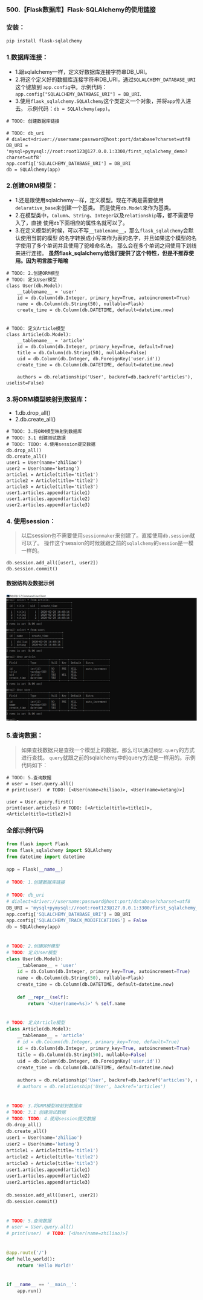 ### 500.【Flask数据库】Flask-SQLAlchemy的使用[链接](http://wangkaixiang.cn/python-flask/di-liu-zhang-ff1a-sqlalchemy-shu-ju-ku/di-si-jie-ff1aflask-sqlalchemy.html)

### 安装：
```shell
pip install flask-sqlalchemy
```

### 1.数据库连接：
* 1.跟sqlalchemy一样，定义好数据库连接字符串DB_URI。
* 2.将这个定义好的数据库连接字符串DB_URI，通过`SQLALCHEMY_DATABASE_URI`这个键放到
  `app.config`中。示例代码：`app.config["SQLALCHEMY_DATABASE_URI"] = DB_URI`.
* 3.使用`flask_sqlalchemy.SQLAlchemy`这个类定义一个对象，并将`app`传入进去。
    示例代码：`db = SQLAlchemy(app)`。
```text
# TODO: 创建数据库链接

# TODO: db_uri
# dialect+driver://username:password@host:port/database?charset=utf8
DB_URI = 'mysql+pymysql://root:root123@127.0.0.1:3300/first_sqlalchemy_demo?charset=utf8'
app.config['SQLALCHEMY_DATABASE_URI'] = DB_URI
db = SQLAlchemy(app)
```

### 2.创建ORM模型：
* 1.还是跟使用sqlalchemy一样，定义模型。现在不再是需要使用`delarative_base`来创建一个基类。
    而是使用`db.Model`来作为基类。
* 2.在模型类中，`Column`、`String`、`Integer`以及`relationship`等，都不需要导入了，直接
    使用`db`下面相应的属性名就可以了。
* 3.在定义模型的时候，可以不写`__tablename__`，那么`flask_sqlalchemy`会默认使用当前的模型
    的名字转换成小写来作为表的名字，并且如果这个模型的名字使用了多个单词并且使用了驼峰命名法，
    那么会在多个单词之间使用下划线来进行连接。
    **虽然flask_sqlalchemy给我们提供了这个特性，但是不推荐使用。因为明言胜于暗喻**
```text
# TODO: 2.创建ORM模型
# TODO: 定义User模型
class User(db.Model):
    __tablename__ = 'user'
    id = db.Column(db.Integer, primary_key=True, autoincrement=True)
    name = db.Column(db.String(50), nullable=Flask)
    create_time = db.Column(db.DATETIME, default=datetime.now)


# TODO: 定义Article模型
class Article(db.Model):
    __tablename__ = 'article'
    id = db.Column(db.Integer, primary_key=True, default=True)
    title = db.Column(db.String(50), nullable=False)
    uid = db.Column(db.Integer, db.ForeignKey('user.id'))
    create_time = db.Column(db.DATETIME, default=datetime.now)

    authors = db.relationship('User', backref=db.backref('articles'), uselist=False)
```

### 3.将ORM模型映射到数据库：
* 1.db.drop_all()
* 2.db.create_all()
```text
# TODO: 3.将ORM模型映射到数据库
# TODO: 3.1 创建测试数据
# TODO: TODO: 4.使用session提交数据
db.drop_all()
db.create_all()
user1 = User(name='zhiliao')
user2 = User(name='ketang')
article1 = Article(title='title1')
article2 = Article(title='title2')
article3 = Article(title='title3')
user1.articles.append(article1)
user1.articles.append(article2)
user2.articles.append(article3)
```

### 4. 使用session：
> 以后session也不需要使用`sessionmaker`来创建了。直接使用`db.session`就可以了。
> 操作这个session的时候就跟之前的`sqlalchemy`的`session`是一模一样的。
```text
db.session.add_all([user1, user2])
db.session.commit()
```

#### 数据结构及数据示例
![avatar](../assets/64.png)

### 5.查询数据：
> 如果查找数据只是查找一个模型上的数据，那么可以通过`模型.query`的方式进行查找。
> `query`就跟之前的sqlalchemy中的query方法是一样用的。示例代码如下：
```text
# TODO: 5.查询数据
# user = User.query.all()
# print(user)  # TODO: [<User(name=zhiliao)>, <User(name=ketang)>]

user = User.query.first()
print(user.articles) # TODO: [<Article(title=title1)>, <Article(title=title2)>]
```


### 全部示例代码
```python
from flask import Flask
from flask_sqlalchemy import SQLAlchemy
from datetime import datetime

app = Flask(__name__)

# TODO: 1.创建数据库链接

# TODO: db_uri
# dialect+driver://username:password@host:port/database?charset=utf8
DB_URI = 'mysql+pymysql://root:root123@127.0.0.1:3300/first_sqlalchemy_demo?charset=utf8'
app.config['SQLALCHEMY_DATABASE_URI'] = DB_URI
app.config['SQLALCHEMY_TRACK_MODIFICATIONS'] = False
db = SQLAlchemy(app)


# TODO: 2.创建ORM模型
# TODO: 定义User模型
class User(db.Model):
    __tablename__ = 'user'
    id = db.Column(db.Integer, primary_key=True, autoincrement=True)
    name = db.Column(db.String(50), nullable=Flask)
    create_time = db.Column(db.DATETIME, default=datetime.now)

    def __repr__(self):
        return '<User(name=%s)>' % self.name


# TODO: 定义Article模型
class Article(db.Model):
    __tablename__ = 'article'
    # id = db.Column(db.Integer, primary_key=True, default=True)
    id = db.Column(db.Integer, primary_key=True, autoincrement=True)
    title = db.Column(db.String(50), nullable=False)
    uid = db.Column(db.Integer, db.ForeignKey('user.id'))
    create_time = db.Column(db.DATETIME, default=datetime.now)

    authors = db.relationship('User', backref=db.backref('articles'), uselist=False)
    # authors = db.relationship('User', backref='articles')


# TODO: 3.将ORM模型映射到数据库
# TODO: 3.1 创建测试数据
# TODO: TODO: 4.使用session提交数据
db.drop_all()
db.create_all()
user1 = User(name='zhiliao')
user2 = User(name='ketang')
article1 = Article(title='title1')
article2 = Article(title='title2')
article3 = Article(title='title3')
user1.articles.append(article1)
user1.articles.append(article2)
user2.articles.append(article3)

db.session.add_all([user1, user2])
db.session.commit()


# TODO: 5.查询数据
# user = User.query.all()
# print(user)  # TODO: [<User(name=zhiliao)>]


@app.route('/')
def hello_world():
    return 'Hello World!'


if __name__ == '__main__':
    app.run()
```
